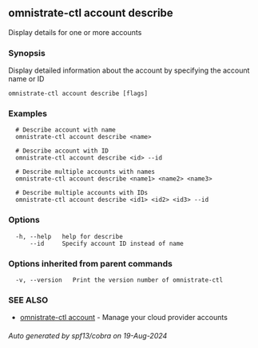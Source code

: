 ## omnistrate-ctl account describe

Display details for one or more accounts

### Synopsis

Display detailed information about the account by specifying the account name or ID

```
omnistrate-ctl account describe [flags]
```

### Examples

```
  # Describe account with name
  omnistrate-ctl account describe <name>

  # Describe account with ID
  omnistrate-ctl account describe <id> --id
  
  # Describe multiple accounts with names
  omnistrate-ctl account describe <name1> <name2> <name3>

  # Describe multiple accounts with IDs
  omnistrate-ctl account describe <id1> <id2> <id3> --id
```

### Options

```
  -h, --help   help for describe
      --id     Specify account ID instead of name
```

### Options inherited from parent commands

```
  -v, --version   Print the version number of omnistrate-ctl
```

### SEE ALSO

* [omnistrate-ctl account](omnistrate-ctl_account.md)	 - Manage your cloud provider accounts

###### Auto generated by spf13/cobra on 19-Aug-2024
